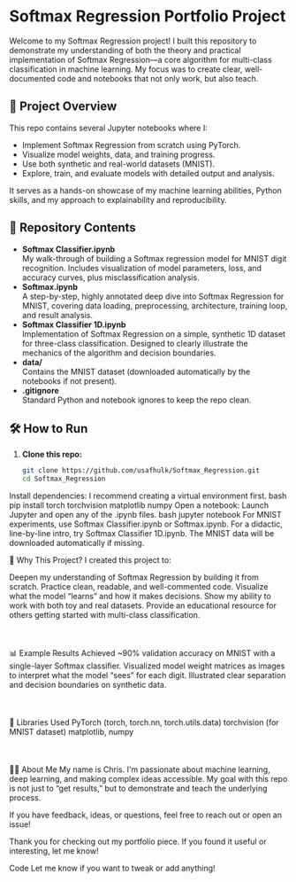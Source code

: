 # Softmax Regression Portfolio Project

Welcome to my Softmax Regression project! I built this repository to demonstrate my understanding of both the theory and practical implementation of Softmax Regression—a core algorithm for multi-class classification in machine learning. My focus was to create clear, well-documented code and notebooks that not only work, but also teach.

## 🚩 Project Overview

This repo contains several Jupyter notebooks where I:

- Implement Softmax Regression from scratch using PyTorch.
- Visualize model weights, data, and training progress.
- Use both synthetic and real-world datasets (MNIST).
- Explore, train, and evaluate models with detailed output and analysis.

It serves as a hands-on showcase of my machine learning abilities, Python skills, and my approach to explainability and reproducibility.

## 📁 Repository Contents

- **Softmax Classifier.ipynb**  
  My walk-through of building a Softmax regression model for MNIST digit recognition. Includes visualization of model parameters, loss, and accuracy curves, plus misclassification analysis.
- **Softmax.ipynb**  
  A step-by-step, highly annotated deep dive into Softmax Regression for MNIST, covering data loading, preprocessing, architecture, training loop, and result analysis.
- **Softmax Classifier 1D.ipynb**  
  Implementation of Softmax Regression on a simple, synthetic 1D dataset for three-class classification. Designed to clearly illustrate the mechanics of the algorithm and decision boundaries.
- **data/**  
  Contains the MNIST dataset (downloaded automatically by the notebooks if not present).
- **.gitignore**  
  Standard Python and notebook ignores to keep the repo clean.

## 🛠️ How to Run

1. **Clone this repo:**
   ```bash
   git clone https://github.com/usafhulk/Softmax_Regression.git
   cd Softmax_Regression
Install dependencies:
I recommend creating a virtual environment first.
bash
pip install torch torchvision matplotlib numpy
Open a notebook:
Launch Jupyter and open any of the .ipynb files.
bash
jupyter notebook
For MNIST experiments, use Softmax Classifier.ipynb or Softmax.ipynb.
For a didactic, line-by-line intro, try Softmax Classifier 1D.ipynb.
The MNIST data will be downloaded automatically if missing.

🌟 Why This Project?
I created this project to:

Deepen my understanding of Softmax Regression by building it from scratch.
Practice clean, readable, and well-commented code.
Visualize what the model “learns” and how it makes decisions.
Show my ability to work with both toy and real datasets.
Provide an educational resource for others getting started with multi-class classification. <br/>
<br/>
<br/>
<br/>
📊 Example Results
Achieved ~90% validation accuracy on MNIST with a single-layer Softmax classifier.
Visualized model weight matrices as images to interpret what the model “sees” for each digit.
Illustrated clear separation and decision boundaries on synthetic data.<br/>
<br/>
<br/>
<br/>
🤖 Libraries Used
PyTorch (torch, torch.nn, torch.utils.data)
torchvision (for MNIST dataset)
matplotlib, numpy<br/>
<br/>
<br/>
<br/>
🧑‍💻 About Me
My name is Chris. I'm passionate about machine learning, deep learning, and making complex ideas accessible. My goal with this repo is not just to “get results,” but to demonstrate and teach the underlying process.

If you have feedback, ideas, or questions, feel free to reach out or open an issue!

Thank you for checking out my portfolio piece. If you found it useful or interesting, let me know!

Code
Let me know if you want to tweak or add anything!

